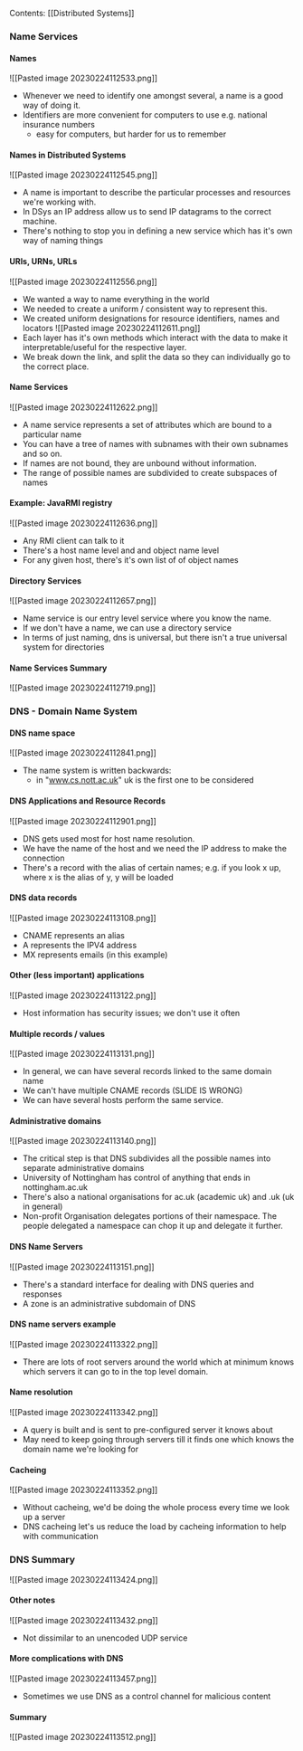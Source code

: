 Contents:
[[Distributed Systems]]

### Name Services
#### Names
![[Pasted image 20230224112533.png]]
- Whenever we need to identify one amongst several, a name is a good way of doing it.
- Identifiers are more convenient for computers to use e.g. national insurance numbers
	- easy for computers, but harder for us to remember
#### Names in Distributed Systems
![[Pasted image 20230224112545.png]]
- A name is important to describe the particular processes and resources we're working with.
- In DSys an IP address allow us to send IP datagrams to the correct machine.
- There's nothing to stop you in defining a new service which has it's own way of naming things
#### URIs, URNs, URLs
![[Pasted image 20230224112556.png]]
- We wanted a way to name everything in the world
- We needed to create a uniform / consistent way to represent this.
- We created uniform designations for resource identifiers, names and locators
![[Pasted image 20230224112611.png]]
- Each layer has it's own methods which interact with the data to make it interpretable/useful for the respective layer.
- We break down the link, and split the data so they can individually go to the correct place.
#### Name Services
![[Pasted image 20230224112622.png]]
- A name service represents a set of attributes which are bound to a particular name
- You can have a tree of names with subnames with their own subnames and so on.
- If names are not bound, they are unbound without information.
- The range of possible names are subdivided to create subspaces of names
#### Example: JavaRMI registry
![[Pasted image 20230224112636.png]]
- Any RMI client can talk to it
- There's a host name level and and object name level
- For any given host, there's it's own list of of object names
#### Directory Services
![[Pasted image 20230224112657.png]]
- Name service is our entry level service where you know the name.
- If we don't have a name, we can use a directory service
- In terms of just naming, dns is universal, but there isn't a true universal system for directories
#### Name Services Summary
![[Pasted image 20230224112719.png]]

### DNS - Domain Name System
#### DNS name space
![[Pasted image 20230224112841.png]]
- The name system is written backwards:
	- in "www.cs.nott.ac.uk" uk is the first one to be considered
#### DNS Applications and Resource Records
![[Pasted image 20230224112901.png]]
- DNS gets used most for host name resolution.
- We have the name of the host and we need the IP address to make the connection
- There's a record with the alias of certain names; e.g. if you look x up, where x is the alias of y, y will be loaded
#### DNS data records
![[Pasted image 20230224113108.png]]
- CNAME represents an alias
- A represents the IPV4 address
- MX represents emails (in this example)
#### Other (less important) applications
![[Pasted image 20230224113122.png]]
- Host information has security issues; we don't use it often

#### Multiple records / values
![[Pasted image 20230224113131.png]]
- In general, we can have several records linked to the same domain name
- We can't have multiple CNAME records (SLIDE IS WRONG)
- We can have several hosts perform the same service.
#### Administrative domains
![[Pasted image 20230224113140.png]]
- The critical step is that DNS subdivides all the possible names into separate administrative domains
- University of Nottingham has control of anything that ends in nottingham.ac.uk
- There's also a national organisations for ac.uk (academic uk) and .uk (uk in general)
- Non-profit Organisation delegates portions of their namespace. The people delegated a namespace can chop it up and delegate it further.
#### DNS Name Servers
![[Pasted image 20230224113151.png]]
- There's a standard interface for dealing with DNS queries and responses
- A zone is an administrative subdomain of DNS
#### DNS name servers example
![[Pasted image 20230224113322.png]]
- There are lots of root servers around the world which at minimum knows which servers it can go to in the top level domain.
#### Name resolution
![[Pasted image 20230224113342.png]]
- A query is built and is sent to pre-configured server it knows about
- May need to keep going through servers till it finds one which knows the domain name we're looking for
#### Cacheing
![[Pasted image 20230224113352.png]]
- Without cacheing, we'd be doing the whole process every time we look up a server
- DNS cacheing let's us reduce the load by cacheing information to help with communication
### DNS Summary
![[Pasted image 20230224113424.png]]
#### Other notes
![[Pasted image 20230224113432.png]]
- Not dissimilar to an unencoded UDP service
#### More complications with DNS
![[Pasted image 20230224113457.png]]
- Sometimes we use DNS as a control channel for malicious content
#### Summary
![[Pasted image 20230224113512.png]]
